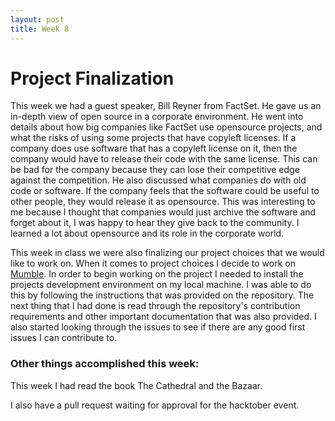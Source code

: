 ```yaml
---
layout: post
title: Week 8
---
```


# Project Finalization

This week we had a guest speaker, Bill Reyner from FactSet. He gave us an in-depth view of open source in a corporate environment. He went into details about how big companies like FactSet use opensource projects, and what the risks of using some projects that have copyleft licenses. If a company does use software that has a copyleft license on it, then the company would have to release their code with the same license. This can be bad for the company because they can lose their competitive edge against the competition. He also discussed what companies do with old code or software. If the company feels that the software could be useful to other people, they would release it as opensource. This was interesting to me because I thought that companies would just archive the software and forget about it, I was happy to hear they give back to the community. I learned a lot about opensource and its role in the corporate world.  

This week in class we were also finalizing our project choices that we would like to work on. When it comes to project choices I decide to work on [Mumble](https://github.com/mumble-voip/mumble/issues). In order to begin working on the project I needed to install the projects development environment on my local machine. I was able to do this by following the instructions that was provided on the repository. The next thing that I had done is read through the repository's contribution requirements and other important documentation that was also provided. I also started looking through the issues to see if there are any good first issues I can contribute to.  


### Other things accomplished this week:
 

This week I had read the book The Cathedral and the Bazaar. 

I also have a pull request waiting for approval for the hacktober event. 
